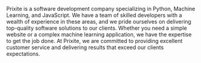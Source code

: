Prixite is a software development company specializing in Python, Machine Learning, and JavaScript. We have a team of skilled developers with a wealth of experience in these areas, and we pride ourselves on delivering top-quality software solutions to our clients. Whether you need a simple website or a complex machine learning application, we have the expertise to get the job done. At Prixite, we are committed to providing excellent customer service and delivering results that exceed our clients expectations.
